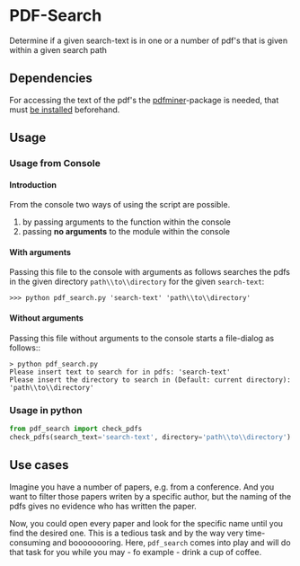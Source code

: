 # PDF-Search

Determine if a given search-text is in one or a number of pdf's that is 
given within a given search path

## Dependencies

For accessing the text of the pdf's the [pdfminer](https://pdfminersix.readthedocs.io/en/latest/)-package is needed, that must [be installed](https://pdfminersix.readthedocs.io/en/latest/tutorial/install.html) beforehand.

## Usage

### Usage from Console

#### Introduction

From the console two ways of using the script are possible. 
1. by passing arguments to the function within the console
2. passing **no arguments** to the module within the console

#### With arguments

Passing this file to the console with arguments as follows searches the 
pdfs in the given directory ``path\\to\\directory`` for the given ``search-text``:
```
>>> python pdf_search.py 'search-text' 'path\\to\\directory'
```
#### Without arguments

Passing this file without arguments to the console starts a file-dialog as follows::

```
> python pdf_search.py
Please insert text to search for in pdfs: 'search-text'
Please insert the directory to search in (Default: current directory): 'path\\to\\directory'
```

### Usage in python

```python
from pdf_search import check_pdfs
check_pdfs(search_text='search-text', directory='path\\to\\directory')
```

## Use cases

Imagine you have a number of papers, e.g. from a conference. 
And you want to filter those papers writen by a specific author, but the naming of the pdfs gives no evidence who has written the paper.

Now, you could open every paper and look for the specific name until you find the desired one. 
This is a tedious task and by the way very time-consuming and boooooooring.
Here, ``pdf_search`` comes into play and will do that task for you while you may - fo example - drink a cup of coffee.